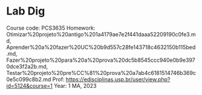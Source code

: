 # Lab Dig

Course code: PCS3635
Homework: Otimizar%20projeto%20antigo%201a4179ae7e2f441daaa52209190c0fe3.md, Aprender%20a%20fazer%20UC%20b9d557c28fe143718c4632150b115bed.md, Fazer%20projeto%20para%20a%20prova%20dc5b8545ccc940e0b9e3970dce3f2a2b.md, Testar%20projeto%20pre%CC%81%20prova%20a7ab4c6181514746b369c0e5c099c8b2.md
Prof: https://edisciplinas.usp.br/user/view.php?id=5124&course=1
Year: 1 MA, 2023